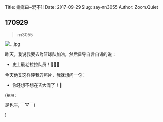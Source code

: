 Title: 痲痲曰~混不?!
Date: 2017-09-29
Slug: say-nn3055
Author: Zoom.Quiet


## 170929
> nn3055

![...jpg](http://zoomquiet.qiniucdn.com/niuniu-albums/nn2017/170929-nn3055.png?imageView2/2/w/360)

昨天，我说我要去给篮球队加油，然后周导自言自语的说：

- 史上最老拉拉队员！🤦🏻‍♀️

今天他又这样评我的照片，我就想问一句：

- 你还想不想在吉大混了！🔫




(`粑粑:` 

是也乎,(￣▽￣)


)
